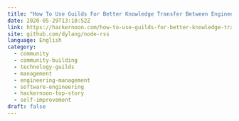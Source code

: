 ```yaml
---
title: "How To Use Guilds For Better Knowledge Transfer Between Engineers"
date: 2020-05-29T13:10:52Z
link: https://hackernoon.com/how-to-use-guilds-for-better-knowledge-transfer-between-engineers-a6pa3vad?source=rss&utm_medium=RSS&utm_source=news.12bit.vn
site: github.com/dylang/node-rss
language: English
category:
  - community
  - community-building
  - technology-guilds
  - management
  - engineering-management
  - software-engineering
  - hackernoon-top-story
  - self-improvement
draft: false
---
```

